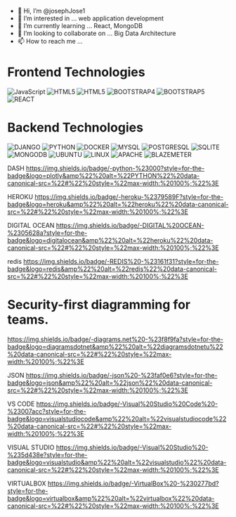 - 👋 Hi, I’m @josephJose1
- 👀 I’m interested in ... web application development
- 🌱 I’m currently learning ... React, MongoDB
- 💞️ I’m looking to collaborate on ... Big Data Architecture
- 📫 How to reach me ...


# Frontend Technologies
<img src="https://img.shields.io/badge/javascript-F7DF1E.svg?style=for-the-badge&amp;logo=javascript&amp;logoColor=323330" alt="JavaScript" data-canonical-src="#" style="max-width: 100%;">
<img src="https://img.shields.io/badge/-HTML-%23EBEBEB?style=for-the-badge&logo=html5&amp" alt="HTML5" data-canonical-src="#" style="max-width: 100%;">
<img src="https://img.shields.io/badge/-CSS3-%232965f1?style=for-the-badge&logo=CSS3&amp" alt="HTML5" data-canonical-src="#" style="max-width: 100%;">
<img src="https://img.shields.io/badge/-Bootstrap5-%23e5e1ea?style=for-the-badge&logo=bootstrap&amp" alt="BOOTSTRAP4" data-canonical-src="#" style="max-width: 100%;">
<img src="https://img.shields.io/badge/-Bootstrap5-%23712cf9?style=for-the-badge&logo=bootstrap&amp" alt="BOOTSTRAP5" data-canonical-src="#" style="max-width: 100%;">
<img src="https://img.shields.io/badge/-react-%23384d54?style=for-the-badge&logo=react&amp" alt="REACT" data-canonical-src="#" style="max-width: 100%;">

# Backend Technologies

<img src="https://img.shields.io/badge/-Django-%23092e20?style=for-the-badge&logo=django&amp" alt="DJANGO" data-canonical-src="#" style="max-width: 100%;">
     
<img src="https://img.shields.io/badge/-python-%23ffde57?style=for-the-badge&logo=python&amp" alt="PYTHON" data-canonical-src="#" style="max-width: 100%;">
     
<img src="https://img.shields.io/badge/-Docker-%23384d54?style=for-the-badge&logo=docker&amp" alt="DOCKER" data-canonical-src="#" style="max-width: 100%;">
       
<img src="https://img.shields.io/badge/-mysql-%23f29111?style=for-the-badge&logo=mysql&amp" alt="MYSQL" data-canonical-src="#" style="max-width: 100%;">
 
<img src="https://img.shields.io/badge/-postgresql-%23D6EFFC?style=for-the-badge&logo=postgresql&amp" alt="POSTGRESQL" data-canonical-src="#" style="max-width: 100%;">
 
<img src="https://img.shields.io/badge/-sqlite-%23044a64?style=for-the-badge&logo=sqlite&amp" alt="SQLITE" data-canonical-src="#" style="max-width: 100%;">

<img src="https://img.shields.io/badge/-mongodb-%23061621?style=for-the-badge&logo=mongodb&amp" alt="MONGODB" data-canonical-src="#" style="max-width: 100%;">
 
<img src="https://img.shields.io/badge/-ubuntu-%23333?style=for-the-badge&logo=ubuntu&amp" alt="UBUNTU" data-canonical-src="#" style="max-width: 100%;">
 
<img src="https://img.shields.io/badge/-linux-%23333?style=for-the-badge&logo=linux&amp" alt="LINUX" data-canonical-src="#" style="max-width: 100%;">
 
<img src="https://img.shields.io/badge/-apache%20server-%23cb2138?style=for-the-badge&logo=apache&amp" alt="APACHE" data-canonical-src="#" style="max-width: 100%;">

<img src="https://img.shields.io/badge/-BLAZEMETER-%23cb2138?style=for-the-badge&logo=blazemeter&amp" alt="BLAZEMETER" data-canonical-src="#" style="max-width: 100%;">

DASH
https://img.shields.io/badge/-python-%23000?style=for-the-badge&logo=plotly&amp%22%20alt=%22PYTHON%22%20data-canonical-src=%22#%22%20style=%22max-width:%20100%;%22%3E

HEROKU
https://img.shields.io/badge/-heroku-%2379589F?style=for-the-badge&logo=heroku&amp%22%20alt=%22heroku%22%20data-canonical-src=%22#%22%20style=%22max-width:%20100%;%22%3E

DIGITAL OCEAN
https://img.shields.io/badge/-DIGITAL%20OCEAN-%2305628a?style=for-the-badge&logo=digitalocean&amp%22%20alt=%22heroku%22%20data-canonical-src=%22#%22%20style=%22max-width:%20100%;%22%3E

redis
https://img.shields.io/badge/-REDIS%20-%23161f31?style=for-the-badge&logo=redis&amp%22%20alt=%22redis%22%20data-canonical-src=%22#%22%20style=%22max-width:%20100%;%22%3E

# Security-first diagramming for teams.
https://img.shields.io/badge/-diagrams.net%20-%23f8f9fa?style=for-the-badge&logo=diagramsdotnet&amp%22%20alt=%22diagramsdotnetu%22%20data-canonical-src=%22#%22%20style=%22max-width:%20100%;%22%3E

JSON
https://img.shields.io/badge/-json%20-%23faf0e6?style=for-the-badge&logo=json&amp%22%20alt=%22json%22%20data-canonical-src=%22#%22%20style=%22max-width:%20100%;%22%3E

VS CODE
https://img.shields.io/badge/-Visual%20Studio%20Code%20-%23007acc?style=for-the-badge&logo=visualstudiocode&amp%22%20alt=%22visualstudiocode%22%20data-canonical-src=%22#%22%20style=%22max-width:%20100%;%22%3E

VISUAL STUDIO
https://img.shields.io/badge/-Visual%20Studio%20-%235d438e?style=for-the-badge&logo=visualstudio&amp%22%20alt=%22visualstudio%22%20data-canonical-src=%22#%22%20style=%22max-width:%20100%;%22%3E

VIRTUALBOX
https://img.shields.io/badge/-VirtualBox%20-%230277bd?style=for-the-badge&logo=virtualbox&amp%22%20alt=%22virtualbox%22%20data-canonical-src=%22#%22%20style=%22max-width:%20100%;%22%3E







<!---
josephJose1/josephJose1 is a ✨ special ✨ repository because its `README.md` (this file) appears on your GitHub profile.
You can click the Preview link to take a look at your changes.
--->
